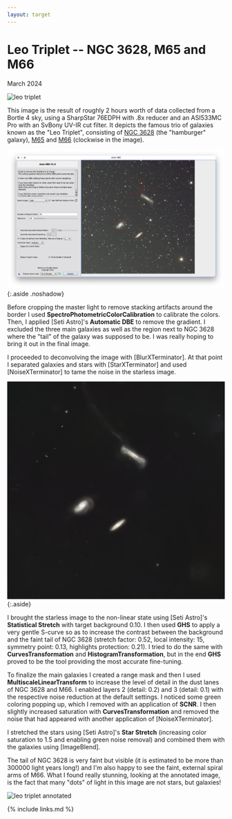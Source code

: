 ```yaml
---
layout: target
---
```


# Leo Triplet -- NGC 3628, M65 and M66

March 2024

![leo triplet](final.png)

This image is the result of roughly 2 hours worth of data collected from a
Bortle 4 sky, using a SharpStar 76EDPH with .8x reducer and an ASI533MC Pro with
an SvBony UV-IR cut filter. It depicts the famous trio of galaxies known as the
"Leo Triplet", consisting of [NGC 3628](https://en.wikipedia.org/wiki/NGC_3628)
(the "hamburger" galaxy), [M65](https://en.wikipedia.org/wiki/Messier_65) and
[M66](https://en.wikipedia.org/wiki/Messier_66) (clockwise in the image).

![adbe](adbe.png){:.aside .noshadow}

Before cropping the master light to remove stacking artifacts around the border
I used **SpectroPhotometricColorCalibration** to calibrate the colors. Then, I
applied [Seti Astro]'s **Automatic DBE**  to remove the gradient. I excluded the
three main galaxies as well as the region next to NGC 3628 where the "tail" of
the galaxy was supposed to be. I was really hoping to bring it out in the final
image.

I proceeded to deconvolving the image with [BlurXTerminator]. At that point I
separated galaxies and stars with [StarXTerminator] and used [NoiseXTerminator]
to tame the noise in the starless image.

![galaxies stretched](galaxies.png){:.aside}

I brought the starless image to the non-linear state using [Seti Astro]'s
**Statistical Stretch** with target background 0.10. I then used **GHS** to
apply a very gentle S-curve so as to increase the contrast between the
background and the faint tail of NGC 3628 (stretch factor: 0.52, local
intensity: 15, symmetry point: 0.13, highlights protection: 0.21). I tried to do
the same with **CurvesTransformation** and **HistogramTransformation**, but in
the end **GHS** proved to be the tool providing the most accurate fine-tuning.

To finalize the main galaxies I created a range mask and then I used
**MultiscaleLinearTransform** to increase the level of detail in the dust lanes
of NGC 3628 and M66. I enabled layers 2 (detail: 0.2) and 3 (detail: 0.1) with
the respective noise reduction at the default settings. I noticed some green
coloring popping up, which I removed with an application of **SCNR**. I then
slightly increased saturation with **CurvesTransformation** and removed the
noise that had appeared with another application of [NoiseXTerminator].

I stretched the stars using [Seti Astro]'s **Star Stretch** (increasing color
saturation to 1.5 and enabling green noise removal) and combined them with the
galaxies using [ImageBlend].

The tail of NGC 3628 is very faint but visible (it is estimated to be more than
300000 light years long!) and I'm also happy to see the faint, external spiral
arms of M66. What I found really stunning, looking at the annotated image, is
the fact that many "dots" of light in this image are not stars, but galaxies!

 ![leo triplet annotated](final_annotated.png)

{% include links.md %}
